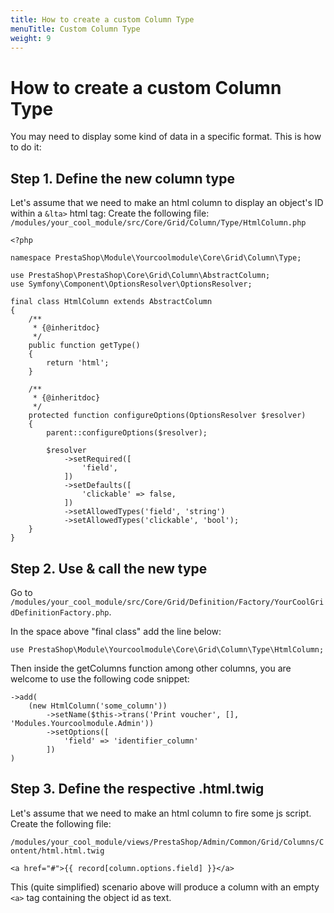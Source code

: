 ```yaml
---
title: How to create a custom Column Type
menuTitle: Custom Column Type
weight: 9
---
```


# How to create a custom Column Type

You may need to display some kind of data in a specific format. This is how to do it: 

## Step 1. Define the new column type
Let's assume that we need to make an html column to display an object's ID within a `&lta>` html tag: 
Create the following file:
```/modules/your_cool_module/src/Core/Grid/Column/Type/HtmlColumn.php```
```
<?php

namespace PrestaShop\Module\Yourcoolmodule\Core\Grid\Column\Type;

use PrestaShop\PrestaShop\Core\Grid\Column\AbstractColumn;
use Symfony\Component\OptionsResolver\OptionsResolver;

final class HtmlColumn extends AbstractColumn
{
    /**
     * {@inheritdoc}
     */
    public function getType()
    {
        return 'html';
    }

    /**
     * {@inheritdoc}
     */
    protected function configureOptions(OptionsResolver $resolver)
    {
        parent::configureOptions($resolver);

        $resolver
            ->setRequired([
                'field',
            ])
            ->setDefaults([
                'clickable' => false,
            ])
            ->setAllowedTypes('field', 'string')
            ->setAllowedTypes('clickable', 'bool');
    }
}
```
## Step 2. Use & call the new type
Go to
```/modules/your_cool_module/src/Core/Grid/Definition/Factory/YourCoolGridDefinitionFactory.php```.

In the space above "final class" add the line below:

```use PrestaShop\Module\Yourcoolmodule\Core\Grid\Column\Type\HtmlColumn;```

Then inside the getColumns function among other columns, you are welcome to use the following code snippet:

```
->add(
    (new HtmlColumn('some_column'))
        ->setName($this->trans('Print voucher', [], 'Modules.Yourcoolmodule.Admin'))
        ->setOptions([
            'field' => 'identifier_column'
        ])
)
```

## Step 3. Define the respective .html.twig
Let's assume that we need to make an html column to fire some js script. Create the following file:

```/modules/your_cool_module/views/PrestaShop/Admin/Common/Grid/Columns/Content/html.html.twig```

```<a href="#">{{ record[column.options.field] }}</a>```

This (quite simplified) scenario above will produce a column with an empty ```<a>``` tag containing the object id as text.
